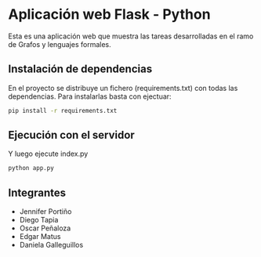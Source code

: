 # Aplicación web Flask - Python

Esta es una aplicación web que muestra las tareas desarrolladas en el ramo de Grafos y lenguajes formales.

## Instalación de dependencias

En el proyecto se distribuye un fichero (requirements.txt) con todas las dependencias. Para instalarlas
basta con ejectuar:

```bash
pip install -r requirements.txt
```

## Ejecución con el servidor

Y luego ejecute index.py

```bash
python app.py
```
## Integrantes
+ Jennifer Portiño
+ Diego Tapia
+ Oscar Peñaloza
+ Edgar Matus
+ Daniela Galleguillos